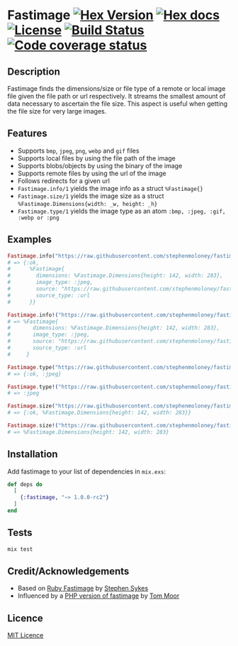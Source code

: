 # Fastimage [![Hex Version](http://img.shields.io/hexpm/v/fastimage.svg?style=flat-square)](https://hex.pm/packages/fastimage) [![Hex docs](http://img.shields.io/badge/hex.pm-docs-green.svg?style=flat-square)](https://hexdocs.pm/fastimage) [![License](https://img.shields.io/hexpm/l/fastimage.svg?style=flat-square)](https://github.com/stephenmoloney/fastimage/blob/master/LICENSE.md) [![Build Status](https://travis-ci.org/stephenmoloney/fastimage.svg)](https://travis-ci.org/stephenmoloney/fastimage) [![Code coverage status](https://coveralls.io/repos/github/stephenmoloney/fastimage/badge.svg?branch=master)](https://coveralls.io/github/stephenmoloney/fastimage?branch=master)

## Description

Fastimage finds the dimensions/size or file type of a remote or local image file given the file path or url respectively.
It streams the smallest amount of data necessary to ascertain the file size. This aspect is useful when getting the
file size for very large images.

## Features

- Supports `bmp`, `jpeg`, `png`, `webp` and `gif` files
- Supports local files by using the file path of the image
- Supports blobs/objects by using the binary of the image
- Supports remote files by using the url of the image
- Follows redirects for a given url
- `Fastimage.info/1` yields the image info as a struct `%Fastimage{}`
- `Fastimage.size/1` yields the image size as a struct `%Fastimage.Dimensions{width: _w, height: _h}`
- `Fastimage.type/1` yields the image type as an atom `:bmp, :jpeg, :gif, :webp or :png`

## Examples

```elixir
Fastimage.info("https://raw.githubusercontent.com/stephenmoloney/fastimage/master/priv/test.jpg")
# => {:ok,
#      %Fastimage{
#        dimensions: %Fastimage.Dimensions{height: 142, width: 283},
#        image_type: :jpeg,
#        source: "https://raw.githubusercontent.com/stephenmoloney/fastimage/master/priv/test.jpg",
#        source_type: :url
#      }}

Fastimage.info!("https://raw.githubusercontent.com/stephenmoloney/fastimage/master/priv/test.jpg")
# => %Fastimage{
#       dimensions: %Fastimage.Dimensions{height: 142, width: 283},
#       image_type: :jpeg,
#       source: "https://raw.githubusercontent.com/stephenmoloney/fastimage/master/priv/test.jpg",
#       source_type: :url
#     }

Fastimage.type("https://raw.githubusercontent.com/stephenmoloney/fastimage/master/priv/test.jpg")
# => {:ok, :jpeg}

Fastimage.type!("https://raw.githubusercontent.com/stephenmoloney/fastimage/master/priv/test.jpg")
# => :jpeg

Fastimage.size("https://raw.githubusercontent.com/stephenmoloney/fastimage/master/priv/test.jpg")
# => {:ok, %Fastimage.Dimensions{height: 142, width: 283}}

Fastimage.size!("https://raw.githubusercontent.com/stephenmoloney/fastimage/master/priv/test.jpg")
# => %Fastimage.Dimensions{height: 142, width: 283}
```

## Installation

Add fastimage to your list of dependencies in `mix.exs`:

```elixir
def deps do
  [
    {:fastimage, "~> 1.0.0-rc2"}
  ]
end
```

## Tests

```elixir
mix test
```

## Credit/Acknowledgements

- Based on [Ruby Fastimage](https://github.com/sdsykes/fastimage) by [Stephen Sykes](https://github.com/sdsykes)
- Influenced by a [PHP version of fastimage](https://github.com/tommoor/fastimage) by [Tom Moor](https://github.com/tommoor)


## Licence

[MIT Licence](LICENCE.md)
